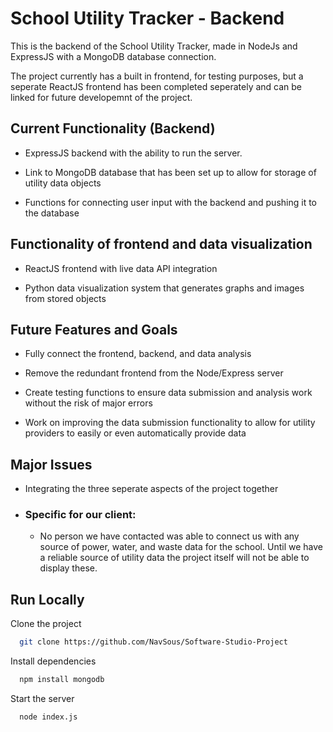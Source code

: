 
# School Utility Tracker - Backend

This is the backend of the School Utility Tracker, made in NodeJs and ExpressJS with a MongoDB database connection.

The project currently has a built in frontend, for testing purposes, but a seperate ReactJS frontend has been completed seperately and can be linked for future developemnt of the project.





## Current Functionality (Backend)

- ExpressJS backend with the ability to run the server.

- Link to MongoDB database that has been set up to allow for storage of utility data objects

- Functions for connecting user input with the backend and pushing it to the database

## Functionality of frontend and data visualization

- ReactJS frontend with live data API integration

- Python data visualization system that generates graphs and images from stored objects

## Future Features and Goals

- Fully connect the frontend, backend, and data analysis

- Remove the redundant frontend from the Node/Express server

- Create testing functions to ensure data submission and analysis work without the risk of major errors

- Work on improving the data submission functionality to allow for utility providers to easily or even automatically provide data

## Major Issues

- Integrating the three seperate aspects of the project together

- ### Specific for our client: 

    - No person we have contacted was able to connect us with any source of power, water, and waste data for the school. Until we have a reliable source of utility data the project itself will not be able to display these. 

## Run Locally

Clone the project

```bash
  git clone https://github.com/NavSous/Software-Studio-Project
```

Install dependencies

```bash
  npm install mongodb
```

Start the server

```bash
  node index.js
```

